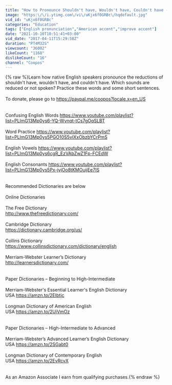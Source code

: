 ```yaml
---
title: "How to Pronounce Shouldn't have, Wouldn't have, Couldn't have - American English Pronunciation"
image: "https:\/\/i.ytimg.com\/vi\/uKjx6f0GRBc\/hqdefault.jpg"
vid_id: "uKjx6f0GRBc"
categories: "Education"
tags: ["English pronunciation","American accent","improve accent"]
date: "2021-10-10T10:51:41+03:00"
vid_date: "2017-04-11T15:29:58Z"
duration: "PT4M32S"
viewcount: "36002"
likeCount: "1168"
dislikeCount: "16"
channel: "Coopos"
---
```

{% raw %}Learn how native English speakers pronounce the reductions of shouldn't have, wouldn't have, and couldn't have. Which sounds are reduced or not spoken? Practice these words and some short sentences.<br /><br />To donate, please go to <a rel="nofollow" target="blank" href="https://paypal.me/coopos?locale.x=en_US">https://paypal.me/coopos?locale.x=en_US</a><br /><br /><br />Confusing English Words  <a rel="nofollow" target="blank" href="https://www.youtube.com/playlist?list=PLlmG13Mp0ys6-YQ-Wvnqt-tCs7gOqSLBT">https://www.youtube.com/playlist?list=PLlmG13Mp0ys6-YQ-Wvnqt-tCs7gOqSLBT</a><br /><br />Word Practice  <a rel="nofollow" target="blank" href="https://www.youtube.com/playlist?list=PLlmG13Mp0ys5PGO10S5vIXxObzbYCrPmS">https://www.youtube.com/playlist?list=PLlmG13Mp0ys5PGO10S5vIXxObzbYCrPmS</a><br /><br />English Vowels  <a rel="nofollow" target="blank" href="https://www.youtube.com/playlist?list=PLlmG13Mp0ys6cgR_EzVAbZwZ1Fp-FCEdW">https://www.youtube.com/playlist?list=PLlmG13Mp0ys6cgR_EzVAbZwZ1Fp-FCEdW</a><br /><br />English Consonants  <a rel="nofollow" target="blank" href="https://www.youtube.com/playlist?list=PLlmG13Mp0ys5Px-jyjOo8tKMOuijEe7IS">https://www.youtube.com/playlist?list=PLlmG13Mp0ys5Px-jyjOo8tKMOuijEe7IS</a><br /><br /><br />Recommended Dictionaries are below<br /><br />Online Dictionaries<br /><br />The Free Dictionary<br /><a rel="nofollow" target="blank" href="http://www.thefreedictionary.com/">http://www.thefreedictionary.com/</a><br /><br />Cambridge Dictionary<br /><a rel="nofollow" target="blank" href="https://dictionary.cambridge.org/us/">https://dictionary.cambridge.org/us/</a><br /><br />Collins Dictionary <br /><a rel="nofollow" target="blank" href="https://www.collinsdictionary.com/dictionary/english">https://www.collinsdictionary.com/dictionary/english</a><br /><br />Merriam-Webster Learner’s Dictionary<br /><a rel="nofollow" target="blank" href="http://learnersdictionary.com/">http://learnersdictionary.com/</a><br /><br /><br />Paper Dictionaries – Beginning to High-Intermediate<br /><br />Merriam-Webster's Essential Learner's English Dictionary<br />USA <a rel="nofollow" target="blank" href="https://amzn.to/2EIbtjc">https://amzn.to/2EIbtjc</a><br /><br />Longman Dictionary of American English<br />USA <a rel="nofollow" target="blank" href="https://amzn.to/2UiVmOz">https://amzn.to/2UiVmOz</a><br /><br /><br />Paper Dictionaries – High-Intermediate to Advanced<br /><br />Merriam-Webster’s Advanced Learner’s English Dictionary<br />USA <a rel="nofollow" target="blank" href="https://amzn.to/2SGabt0">https://amzn.to/2SGabt0</a><br /><br />Longman Dictionary of Contemporary English<br />USA <a rel="nofollow" target="blank" href="https://amzn.to/2EvRcvX">https://amzn.to/2EvRcvX</a><br /><br /><br />As an Amazon Associate I earn from qualifying purchases.{% endraw %}

